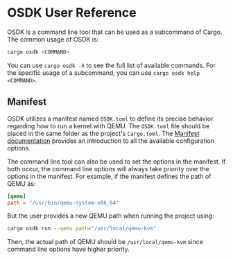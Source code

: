 # OSDK User Reference

OSDK is a command line tool that can be used
as a subcommand of Cargo.
The common usage of OSDK is:

```bash
cargo osdk <COMMAND>
```

You can use `cargo osdk -h`
to see the full list of available commands.
For the specific usage of a subcommand,
you can use `cargo osdk help <COMMAND>`.

## Manifest

OSDK utilizes a manifest named `OSDK.toml`
to define its precise behavior regarding
how to run a kernel with QEMU.
The `OSDK.toml` file should be placed
in the same folder as the project's `Cargo.toml`.
The [Manifest documentation](manifest.md)
provides an introduction
to all the available configuration options.

The command line tool can also be used
to set the options in the manifest.
If both occur, the command line options
will always take priority over the options in the manifest.
For example, if the manifest defines the path of QEMU as:

```toml
[qemu]
path = "/usr/bin/qemu-system-x86_64"
```

But the user provides a new QEMU path
when running the project using:

```bash
cargo osdk run --qemu.path="/usr/local/qemu-kvm"
```

Then, the actual path of QEMU should be `/usr/local/qemu-kvm`
since command line options have higher priority.
